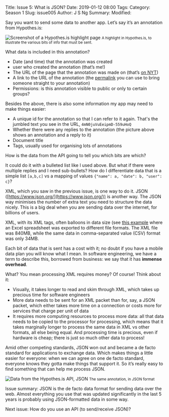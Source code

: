 Title: Issue 5: What is JSON?
Date: 2019-01-12 08:00
Tags: 
Category: Season 1
Slug: issue005
Author: J S Ng
Summary: 
Modified: 

Say you want to send some data to another app. Let’s say it’s an annotation from Hypothes.is:


![Screenshot of a Hypothes.is highlight page]({attach}/season1/issue005/issue005_01.png)
<small>A highlight in Hypothes.is, to illustrate the various bits of info that must be sent. </small>


What data is included in this annotation?

- Date (and time) that the annotation was created
- user who created the annotation (that’s me!)
- The URL of the page that the annotation was made on (that’s [on NYT](https://www.nytimes.com/2017/10/18/magazine/when-the-revolution-came-for-amy-cuddy.html))
- A link to the URL of the annotation (the [permalink](https://hypothes.is/a/4mN0juVuEeipmD-559uHoQ) you can use to bring someone straight to your annotation)
- Permissions: is this annotation visible to public or only to certain groups?

Besides the above, there is also some information my app may need to make things easier:
- A unique id for the annotation so that I can refer to it again. That's the jumbled text you see in the URL, `4mN0juVuEeipmD-559uHoQ`
- Whether there were any replies to the annotation (the picture above shows an annotation and a reply to it)
- Document title
- Tags, usually used for organising lots of annotations

How is the data from the API going to tell you which bits are which?

It could do it with a bulleted list like I used above. But what if there were multiple replies and I need sub-bullets? How do I differentiate data that is a simple list `[a,b,c]` vs a mapping of values `{"name": a, "date": b, "user": c}`?

XML, which you saw in the previous issue, is one way to do it. JSON ([https://www.json.org/](https://www.json.org/)) is another way. The JSON way minimises the number of extra text you need to structure the data nicely. This is a big deal when you are sending data over the internet, for billions of users.

XML, with its XML tags, often balloons in data size (see [this example](https://www.xml.com/pub/a/2004/12/15/deviant.html) where an Excel spreadsheet was exported to different file formats. The XML file was 840MB, while the same data in comma-separated value (CSV) format was only 34MB.

Each bit of data that is sent has a cost with it; no doubt if you have a mobile data plan you will know what I mean. In software engineering, we have a term to describe this, borrowed from business: we say that it has **immense overhead**.

What? You mean processing XML requires money? Of course! Think about it:
- Visually, it takes longer to read and skim through XML, which takes up precious time for software engineers
- More data needs to be sent for an XML packet than for, say, a JSON packet, which either takes more time on a connection or costs more for services that charge per unit of data
- It requires more computing resources to process more data: all that data needs to be copied to the processor for processing, which means that it takes marginally longer to process the same data in XML vs other formats, all else being equal. And processing time is precious, even if hardware is cheap; there is just so much other data to process!

Amid other competing standards, JSON won out and became a de facto standard for applications to exchange data. Which makes things a little easier for everyone: when we can agree on one de facto standard, everyone knows they gotta make things that support it. So it’s really easy to find something that can help me process JSON.


![Data from the Hypothes.is API, JSON]({attach}/season1/issue005/issue005_02.png)
<small>The same annotation, in JSON format</small>


Issue summary: JSON is the de facto data format for sending data over the web. Almost everything you use that was updated significantly in the last 5 years is probably using JSON-formatted data in some way.

Next issue: How do you use an API (to send/receive JSON)?
